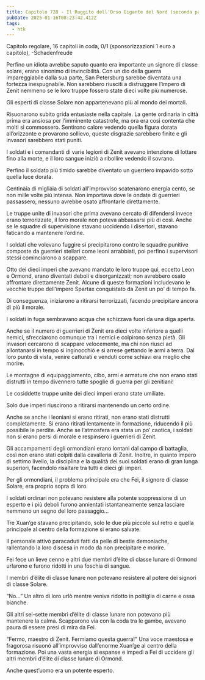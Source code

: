 ```yaml
---
title: Capitolo 728 - Il Ruggito dell’Orso Gigante del Nord (seconda parte)
pubDate: 2025-01-16T08:23:42.412Z
tags:
  - htk
---
```


Capitolo regolare,
16 capitoli in coda, 0/1 (sponsorizzazioni 1 euro a capitolo),
-Schadenfreude


Perfino un idiota avrebbe saputo quanto era importante un signore di classe solare, erano sinonimo di invincibilità. Con un dio della guerra impareggiabile dalla sua parte, San Petersburg sarebbe diventata una fortezza inespugnabile. Non sarebbero riusciti a distruggere l’impero di Zenit nemmeno se le loro truppe fossero state dieci volte più numerose.

Gli esperti di classe Solare non appartenevano più al mondo dei mortali.

Risuonarono subito grida entusiaste nella capitale. La gente ordinaria in città prima era ansiosa per l’imminente catastrofe, ma ora era così contenta che molti si commossero. Sentirono calore vedendo quella figura dorata all’orizzonte e provarono sollievo, queste disgrazie sarebbero finite e gli invasori sarebbero stati puniti.

I soldati e i comandanti di varie legioni di Zenit avevano intenzione di lottare fino alla morte, e il loro sangue iniziò a ribollire vedendo il sovrano.

Perfino il soldato più timido sarebbe diventato un guerriero impavido sotto quella luce dorata.

Centinaia di migliaia di soldati all’improvviso scatenarono energia cento, se non mille volte più intensa. Non importava dove le ondate di guerrieri passassero, nessuno avrebbe osato affrontarle direttamente.

Le truppe unite di invasori che prima avevano cercato di difendersi invece erano terrorizzate, il loro morale non poteva abbassarsi più di così. Anche se le squadre di supervisione stavano uccidendo i disertori, stavano faticando a mantenere l’ordine.

I soldati che volevano fuggire si precipitarono contro le squadre punitive composte da guerrieri stellari come leoni arrabbiati, poi perfino i supervisori stessi cominciarono a scappare.

Otto dei dieci imperi che avevano mandato le loro truppe qui, eccetto Leon e Ormond, erano diventati deboli e disorganizzati; non avrebbero osato affrontare direttamente Zenit. Alcune di queste formazioni includevano le vecchie truppe dell’impero Spartax conquistato da Zenit un po’ di tempo fa.

Di conseguenza, iniziarono a ritirarsi terrorizzati, facendo precipitare ancora di più il morale.

I soldati in fuga sembravano acqua che schizzava fuori da una diga aperta.

Anche se il numero di guerrieri di Zenit era dieci volte inferiore a quelli nemici, sfrecciarono comunque tra i nemici e colpirono senza pietà. Gli invasori cercarono di scappare velocemente, ma chi non riuscì ad allontanarsi in tempo si inginocchiò e si arrese gettando le armi a terra. Dal loro punto di vista, venire catturati e venduti come schiavi era meglio che morire.

Le montagne di equipaggiamento, cibo, armi e armature che non erano stati distrutti in tempo divennero tutte spoglie di guerra per gli zenitiani!

Le cosiddette truppe unite dei dieci imperi erano state umiliate.

Solo due imperi riuscirono a ritirarsi mantenendo un certo ordine.

Anche se anche i leoniani si erano ritirati, non erano stati distrutti completamente. Si erano ritirati lentamente in formazione, riducendo il più possibile le perdite. Anche se l’atmosfera era stata un po’ caotica, i soldati non si erano persi di morale e respinsero i guerrieri di Zenit.

Gli accampamenti degli ormondiani erano lontani dal campo di battaglia, così non erano stati colpiti dalla cavalleria di Zenit. Inoltre, in quanto impero di settimo livello, la disciplina e la qualità dei suoi soldati erano di gran lunga superiori, facendolo risaltare tra tutti e dieci gli imperi.

Per gli ormondiani, il problema principale era che Fei, il signore di classe Solare, era proprio sopra di loro.

I soldati ordinari non potevano resistere alla potente soppressione di un esperto e i più deboli furono annientati istantaneamente senza lasciare nemmeno un segno del loro passaggio…

Tre Xuan’ge stavano precipitando, solo le due più piccole sul retro e quella principale al centro della formazione si erano salvate.

Il personale attivò paracaduti fatti da pelle di bestie demoniache, rallentando la loro discesa in modo da non precipitare e morire.

Fei fece un lieve cenno e altri due membri d’élite di classe lunare di Ormond urlarono e furono ridotti in una foschia di sangue.

I membri d’élite di classe lunare non potevano resistere al potere dei signori di classe Solare.

“No…” Un altro di loro urlò mentre veniva ridotto in poltiglia di carne e ossa bianche.

Gli altri sei-sette membri d’élite di classe lunare non potevano più mantenere la calma. Scapparono via con la coda tra le gambe, avevano paura di essere presi di mira da Fei.

“Fermo, maestro di Zenit. Fermiamo questa guerra!” Una voce maestosa e fragorosa risuonò all’improvviso dall’enorme Xuan’ge al centro della formazione. Poi una vasta energia si espanse e impedì a Fei di uccidere gli altri membri d’élite di classe lunare di Ormond.

Anche quest’uomo era un potente esperto.
